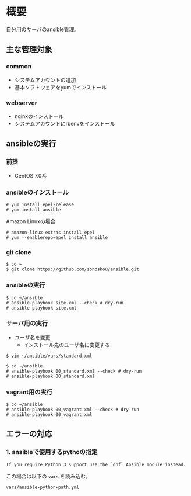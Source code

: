 # 概要

自分用のサーバのansible管理。

## 主な管理対象

### common

- システムアカウントの追加
- 基本ソフトウェアをyumでインストール

### webserver

- nginxのインストール
- システムアカウントにrbenvをインストール

## ansibleの実行

### 前提

- CentOS 7.0系

### ansibleのインストール

```
# yum install epel-release
# yum install ansible
```

Amazon Linuxの場合

```
# amazon-linux-extras install epel
# yum --enablerepo=epel install ansible
```

### git clone

```
$ cd ~
$ git clone https://github.com/sonoshou/ansible.git
```

### ansibleの実行

```
$ cd ~/ansible
# ansible-playbook site.xml --check # dry-run
# ansible-playbook site.xml
```

### サーバ用の実行

- ユーザ名を変更
  - インストール先のユーザ名に変更する

```
$ vim ~/ansible/vars/standard.xml
```

```
$ cd ~/ansible
# ansible-playbook 00_standard.xml --check # dry-run
# ansible-playbook 00_standard.xml
```

### vagrant用の実行

```
$ cd ~/ansible
# ansible-playbook 00_vagrant.xml --check # dry-run
# ansible-playbook 00_vagrant.xml
```

## エラーの対応

### 1. ansibleで使用するpythoの指定 

```
If you require Python 3 support use the `dnf` Ansible module instead.
```

この場合は以下の `vars` を読み込む。

```
vars/ansible-python-path.yml
```
